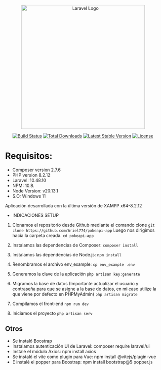 <p align="center"><a href="https://laravel.com" target="_blank"><img src="https://raw.githubusercontent.com/laravel/art/master/logo-lockup/5%20SVG/2%20CMYK/1%20Full%20Color/laravel-logolockup-cmyk-red.svg" width="400" alt="Laravel Logo"></a></p>

<p align="center">
<a href="https://github.com/laravel/framework/actions"><img src="https://github.com/laravel/framework/workflows/tests/badge.svg" alt="Build Status"></a>
<a href="https://packagist.org/packages/laravel/framework"><img src="https://img.shields.io/packagist/dt/laravel/framework" alt="Total Downloads"></a>
<a href="https://packagist.org/packages/laravel/framework"><img src="https://img.shields.io/packagist/v/laravel/framework" alt="Latest Stable Version"></a>
<a href="https://packagist.org/packages/laravel/framework"><img src="https://img.shields.io/packagist/l/laravel/framework" alt="License"></a>
</p>

# Requisitos:

<ul>
  <li>Composer version 2.7.6</li>
  <li>PHP version 8.2.12</li>
  <li>Laravel: 10.48.10</li>
  <li>NPM: 10.8.</li>
  <li>Node Version: v20.13.1</li>
  <li>S.O: Windows 11 </li>
</ul>

Aplicación desarrollada con la última versión de XAMPP x64-8.2.12

- INDICACIONES SETUP

1. Clonamos el repositorio desde Github mediante el comando clone
`git clone https://github.com/Ariel774/pokeapi-app`
Luego nos dirigimos hacia la carpeta creada.
`cd pokeapi-app`

2. Instalamos las dependencias de Composer:
`composer install`

3. Instalamos las dependencias de Node.js:
`npm install`

4. Renombramos el archivo env_example:
`cp env_example .env`

5. Generamos la clave de la aplicación
`php artisan key:generate`

6. Migramos la base de datos (Importante actualizar el usuario y contraseña para que se asigne a la base de datos, en mi caso utilize la que viene por defecto en PHPMyAdmin)
`php artisan migrate`

7. Compilamos el front-end
`npm run dev`

8. Iniciamos el proyecto
`php artisan serv`

## Otros ##
- Se instaló Boostrap
- Instalamos autenticación UI de Laravel: composer require laravel/ui
- Instalé el módulo Axios: npm install axios
- Se instaló el vite como plugin para Vue: npm install @vitejs/plugin-vue
- E instalé el popper para Boostrap: npm install bootstrap@5 popper.js
